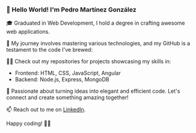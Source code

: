 ### 👋 Hello World! I'm Pedro Martínez González

🎓 Graduated in Web Development, I hold a degree in crafting awesome web applications. 

🚀 My journey involves mastering various technologies, and my GitHub is a testament to the code I've brewed:

👨‍💻 Check out my repositories for projects showcasing my skills in:
   - Frontend: HTML, CSS, JavaScript, Angular
   - Backend: Node.js, Express, MongoDB

🌟 Passionate about turning ideas into elegant and efficient code. Let's connect and create something amazing together! 

📫 Reach out to me on [LinkedIn](https://www.linkedin.com/in/pedromargonz/).

Happy coding! 🚀✨

